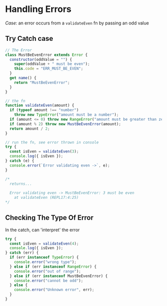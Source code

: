 # Handling Errors

_Case_: an error occurs from a `validateEven` fn by passing an odd value

## Try Catch case

```js
// The Error
class MustBeEvenError extends Error {
  constructor(oddValue = "") {
    super(oddValue + " must be even");
    this.code = "ERR_MUST_BE_EVEN";
  }
  get name() {
    return "MustBeEvenError";
  }
}

// the fn
function validateEven(amount) {
  if (typeof amount !== "number")
    throw new TypeError("amount must be a number");
  if (amount <= 0) throw new RangeError("amount must be greater than zero");
  if (amount % 2) throw new MustBeEvenError(amount);
  return amount / 2;
}

// run the fn, see error thrown in console
try {
  const isEven = validateEven(3);
  console.log({ isEven });
} catch (e) {
  console.error(`Error validating even ->`, e);
}

/*
  returns...
  
  Error validating even -> MustBeEvenError: 3 must be even
    at validateEven (REPL17:4:25)
*/
```

## Checking The Type Of Error

In the catch, can 'interpret' the error

```js
try {
  const isEven = validateEven(4);
  console.log({ isEven });
} catch (err) {
  if (err instanceof TypeError) {
    console.error("wrong type");
  } else if (err instanceof RangeError) {
    console.error("out of range");
  } else if (err instanceof MustBeEvenError) {
    console.error("cannot be odd");
  } else {
    console.error("Unknown error", err);
  }
}
```
